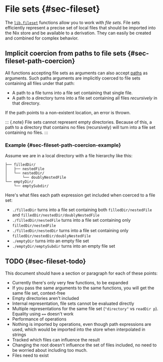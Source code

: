 # File sets {#sec-fileset}

The [`lib.fileset`](#sec-functions-library-fileset) functions allow you to work with _file sets_.
File sets efficiently represent a precise set of local files that should be imported into the Nix store and be available to a derivation.
They can easily be created and combined for complex behavior.

## Implicit coercion from paths to file sets {#sec-fileset-path-coercion}

All functions accepting file sets as arguments can also accept [paths](https://nixos.org/manual/nix/stable/language/values.html#type-path) as arguments.
Such paths arguments are implicitly coerced to file sets containing all files under that path:
- A path to a file turns into a file set containing that single file.
- A path to a directory turns into a file set containing all files _recursively_ in that directory.

If the path points to a non-existent location, an error is thrown.

::: {.note}
File sets cannot represent empty directories.
Because of this, a path to a directory that contains no files (recursively) will turn into a file set containing no files.
:::

### Example {#sec-fileset-path-coercion-example}

Assume we are in a local directory with a file hierarchy like this:
```
├── filledDir/
│   ├── nestedFile
│   └── nestedDir/
│       └── doublyNestedFile
└── emptyDir/
    └── emptySubdir/
```

Here's what files each path expression get included when coerced to a file set:
- `./filledDir` turns into a file set containing both `filledDir/nestedFile` and `filledDir/nestedDir/doublyNestedFile`
- `./filledDir/nestedFile` turns into a file set containing only `filledDir/nestedFile`
- `./filledDir/nestedDir` turns into a file set containing only `filledDir/nestedDir/doublyNestedFile`
- `./emptyDir` turns into an empty file set
- `./emptyDir/emptySubdir` turns into an empty file set

## TODO {#sec-fileset-todo}

This document should have a section or paragraph for each of these points:
- Currently there's only very few functions, to be expanded
- If you pass the same arguments to the same functions, you will get the same file set, context-free
- Empty directories aren't included
- Internal representation, file sets cannot be evaluated directly
- Multiple representations for the same file set (`"directory"` vs `readDir p`). Equality using `==` doesn't work
- Performance of operations
- Nothing is imported by operations, even though path expressions are used, which would be imported into the store when interpolated in strings
- Tracked which files can influence the result
- Changing the root doesn't influence the set of files included, no need to be worried about including too much.
- Files need to exist
